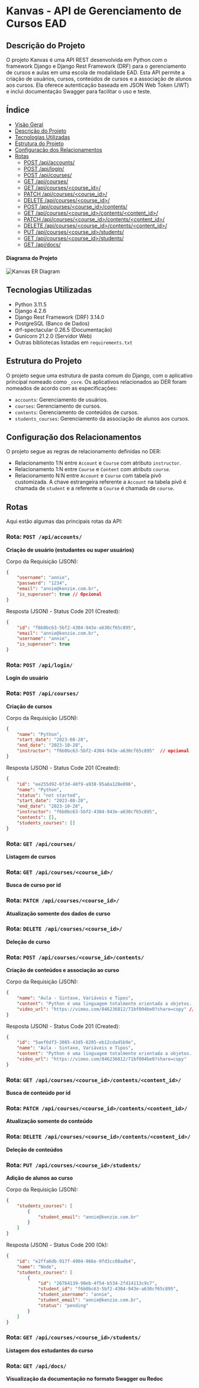 
# Kanvas - API de Gerenciamento de Cursos EAD

## Descrição do Projeto 

O projeto Kanvas é uma API REST desenvolvida em Python com o framework Django e Django Rest Framework (DRF) para o gerenciamento de cursos e aulas em uma escola de modalidade EAD. Esta API permite a criação de usuários, cursos, conteúdos de cursos e a associação de alunos aos cursos. Ela oferece autenticação baseada em JSON Web Token (JWT) e inclui documentação Swagger para facilitar o uso e teste.

## Índice

- [Visão Geral](#visão-geral)
- [Descrição do Projeto](#descrição-do-projeto)
- [Tecnologias Utilizadas](#tecnologias-utilizadas)
- [Estrutura do Projeto](#estrutura-do-projeto)
- [Configuração dos Relacionamentos](#configuração-dos-relacionamentos)
- [Rotas](#rotas)
  - [POST /api/accounts/](#rota-post-apiaccounts)
  - [POST /api/login/](#rota-post-apilogin)
  - [POST /api/courses/](#rota-post-apicourses)
  - [GET /api/courses/](#rota-get-apicourses)
  - [GET /api/courses/<course_id>/](#rota-get-apicoursescourse_id)
  - [PATCH /api/courses/<course_id>/](#rota-patch-apicoursescourse_id)
  - [DELETE /api/courses/<course_id>/](#rota-delete-apicoursescourse_id)
  - [POST /api/courses/<course_id>/contents/](#rota-post-apicoursescourse_idcontents)
  - [GET /api/courses/<course_id>/contents/<content_id>/](#rota-get-apicoursescourse_idcontentscontent_id)
  - [PATCH /api/courses/<course_id>/contents/<content_id>/](#rota-patch-apicoursescourse_idcontentscontent_id)
  - [DELETE /api/courses/<course_id>/contents/<content_id>/](#rota-delete-apicoursescourse_idcontentscontent_id)
  - [PUT /api/courses/<course_id>/students/](#rota-put-apicoursescourse_idstudents)
  - [GET /api/courses/<course_id>/students/](#rota-get-apicoursescourse_idstudents)
  - [GET /api/docs/](#rota-get-apidocs)


#### Diagrama do Projeto

![Kanvas ER Diagram](https://imgur.com/6ovallL.png)

## Tecnologias Utilizadas

- Python 3.11.5
- Django 4.2.6
- Django Rest Framework (DRF) 3.14.0
- PostgreSQL (Banco de Dados)
- drf-spectacular 0.26.5 (Documentação)
- Gunicorn 21.2.0 (Servidor Web)
- Outras bibliotecas listadas em `requirements.txt`

## Estrutura do Projeto

O projeto segue uma estrutura de pasta comum do Django, com o aplicativo principal nomeado como `_core`. Os aplicativos relacionados ao DER foram nomeados de acordo com as especificações:

- `accounts`: Gerenciamento de usuários.
- `courses`: Gerenciamento de cursos.
- `contents`: Gerenciamento de conteúdos de cursos.
- `students_courses`: Gerenciamento da associação de alunos aos cursos.

## Configuração dos Relacionamentos

O projeto segue as regras de relacionamento definidas no DER:

- Relacionamento 1:N entre `Account` e `Course` com atributo `instructor`.
- Relacionamento 1:N entre `Course` e `Content` com atributo `course`.
- Relacionamento N:N entre `Account` e `Course` com tabela pivô customizada. A chave estrangeira referente a `Account` na tabela pivô é chamada de `student` e a referente a `Course` é chamada de `course`.

## Rotas

Aqui estão algumas das principais rotas da API:

### Rota: `POST /api/accounts/`

**Criação de usuário (estudantes ou super usuários)**

Corpo da Requisição (JSON):

```json
{
	"username": "annie",
	"password": "1234",
	"email": "annie@kenzie.com.br",
	"is_superuser": true // Opcional
}
```

Resposta (JSON) - Status Code 201 (Created):

```json
{
	"id": "f6b0bc63-5bf2-4304-943e-a630cf65c895",
	"email": "annie@kenzie.com.br",
	"username": "annie",
	"is_superuser": true
}
```

### Rota: `POST /api/login/`

**Login do usuário**

### Rota: `POST /api/courses/`

**Criação de cursos**

Corpo da Requisição (JSON):

```json
{
	"name": "Python",
	"start_date": "2023-08-28",
	"end_date": "2023-10-28",
	"instructor": "f6b0bc63-5bf2-4304-943e-a630cf65c895"  // opcional
}
```

Resposta (JSON) - Status Code 201 (Created):

```json
{
	"id": "ee255d92-6f3d-48f9-a938-95a8a128e096",
	"name": "Python",
	"status": "not started",
	"start_date": "2023-08-28",
	"end_date": "2023-10-28",
	"instructor": "f6b0bc63-5bf2-4304-943e-a630cf65c895",
	"contents": [],
	"students_courses": []
}
```

### Rota: `GET /api/courses/`

**Listagem de cursos**

### Rota: `GET /api/courses/<course_id>/`

**Busca de curso por id**

### Rota: `PATCH /api/courses/<course_id>/`

**Atualização somente dos dados de curso**

### Rota: `DELETE /api/courses/<course_id>/`

**Deleção de curso**

### Rota: `POST /api/courses/<course_id>/contents/`

**Criação de conteúdos e associação ao curso**

Corpo da Requisição (JSON):

```json
{
	"name": "Aula - Sintaxe, Variáveis e Tipos",
	"content": "Python é uma linguagem totalmente orientada a objetos. Tudo em Python é um objeto...",
	"video_url": "https://vimeo.com/846236812/71bf004be0?share=copy" // opcional
}
```

Resposta (JSON) - Status Code 201 (Created):

```json
{
	"id": "5aef6df3-3085-43d5-8205-eb12cda45b9e",
	"name": "Aula - Sintaxe, Variáveis e Tipos",
	"content": "Python é uma linguagem totalmente orientada a objetos...",
	"video_url": "https://vimeo.com/846236812/71bf004be0?share=copy"
}
```

### Rota: `GET /api/courses/<course_id>/contents/<content_id>/`

**Busca de conteúdo por id**

### Rota: `PATCH /api/courses/<course_id>/contents/<content_id>/`

**Atualização somente do conteúdo**

### Rota: `DELETE /api/courses/<course_id>/contents/<content_id>/`

**Deleção de conteúdos**

### Rota: `PUT /api/courses/<course_id>/students/`

**Adição de alunos ao curso**

Corpo da Requisição (JSON):

```json
{
	"students_courses": [
		{
			"student_email": "annie@kenzie.com.br"
		}
	]
}
```

Resposta (JSON) - Status Code 200 (Ok):

```json
{
	"id": "e2ffa6db-917f-4904-966e-9fd3cc08adb4",
	"name": "Node",
	"students_courses": [
		{
			"id": "26764139-98eb-4f54-b534-2fd14113c9c7",
			"student_id": "f6b0bc63-5bf2-4304-943e-a630cf65c895",
			"student_username": "annie",
			"student_email": "annie@kenzie.com.br",
			"status": "pending"
		}
	]
}
```

### Rota: `GET /api/courses/<course_id>/students/`

**Listagem dos estudantes do curso**

### Rota: `GET /api/docs/`

**Visualização da documentação no formato Swagger ou Redoc**
